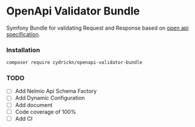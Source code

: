 # OpenApi Validator Bundle

Symfony Bundle for validating Request and Response based on [open api specification](https://swagger.io/specification/).

### Installation

```bash
composer require cydrickn/openapi-validator-bundle
```

### TODO

- [ ] Add Nelmio Api Schema Factory
- [ ] Add Dynamic Configuration
- [ ] Add document
- [ ] Code coverage of 100%
- [ ] Add CI
